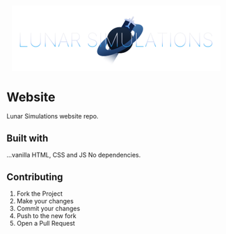 <img src="./lunar_sim_banner.png" style="width: 50vw; margin-left: 50%; transform: translateX(-50%)">

# Website
Lunar Simulations website repo.

## Built with
...vanilla HTML, CSS and JS
No dependencies.

## Contributing
1. Fork the Project
2. Make your changes
3. Commit your changes
4. Push to the new fork
5. Open a Pull Request